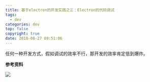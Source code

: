 ```yaml
---
title: 基于electron的开发实践之三：Electron的代码调试
tags:
  - dev
categories: dev
top: false
copyright: true
date: 2018-08-27 09:51:06
---
```

任何一种开发方式，假如调试的效率不行，那开发的效率肯定低到爆炸。
<!--more-->

**参考资料**
[]()

![](http://oankigr4l.bkt.clouddn.com/wexin.png)